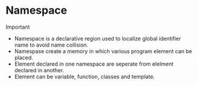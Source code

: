 # Namespace

>[!Important] 
>- Namespace is a declarative region used to localize global identifier name to avoid name collision.
>- Namespase create a memory in which various program element can be placed.
>- Element declared in one namespace are seperate from elelment declared in another.
>- Element can be variable, function, classes and template.

